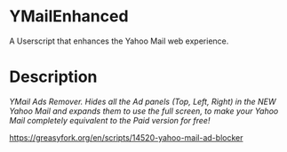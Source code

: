 # YMailEnhanced
A Userscript that enhances the Yahoo Mail web experience.

# Description
*YMail Ads Remover. Hides all the Ad panels (Top, Left, Right) in the NEW
 Yahoo Mail and expands them to use the full screen, to make your Yahoo 
Mail completely equivalent to the Paid version for free!*

https://greasyfork.org/en/scripts/14520-yahoo-mail-ad-blocker
